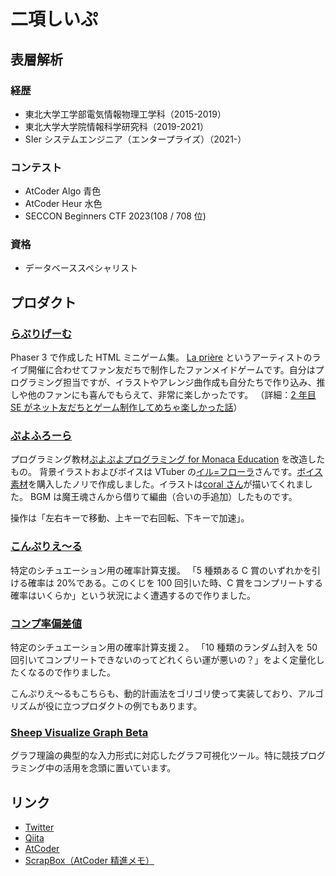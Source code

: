 # 二項しいぷ

## 表層解析

### 経歴

- 東北大学工学部電気情報物理工学科（2015-2019）
- 東北大学大学院情報科学研究科（2019-2021）
- SIer システムエンジニア（エンタープライズ）（2021-）

### コンテスト

- AtCoder Algo 青色
- AtCoder Heur 水色
- SECCON Beginners CTF 2023(108 / 708 位)

### 資格

- データベーススペシャリスト

## プロダクト

### [らぷりげーむ](https://lapri-game.com/)

Phaser 3 で作成した HTML ミニゲーム集。
[La prière](https://twitter.com/Lapriere_info) というアーティストのライブ開催に合わせてファン友だちで制作したファンメイドゲームです。自分はプログラミング担当ですが、イラストやアレンジ曲作成も自分たちで作り込み、推しや他のファンにも喜んでもらえて、非常に楽しかったです。
（詳細：[2 年目 SE がネット友だちとゲーム制作してめちゃ楽しかった話](https://qiita.com/BinomialSheep/items/69a54c26b3d54214548c)）

### [ぷよふろーら](https://direct-preview-624986b0e788854d006aa803.monaca.education/)

プログラミング教材[ぷよぷよプログラミング for Monaca Education](https://edu.monaca.io/puyo) を改造したもの。
背景イラストおよびボイスは VTuber の[イル=フローラ](https://twitter.com/Ilu_Fluor)さんです。[ボイス素材](https://www.dlsite.com/home/work/=/product_id/RJ382764.html/)を購入したノリで作成しました。イラストは[coral さん](https://twitter.com/ralriru)が描いてくれました。
BGM は魔王魂さんから借りて編曲（合いの手追加）したものです。

操作は「左右キーで移動、上キーで右回転、下キーで加速」。

### [こんぷりえ～る](https://binomialsheep.github.io/compriere/)

特定のシチュエーション用の確率計算支援。
「5 種類ある C 賞のいずれかを引ける確率は 20%である。このくじを 100 回引いた時、C 賞をコンプリートする確率はいくらか」という状況によく遭遇するので作りました。

### [コンプ率偏差値](https://binomialsheep.github.io/complete-deviation-value/index.html)

特定のシチュエーション用の確率計算支援２。
「10 種類のランダム封入を 50 回引いてコンプリートできないのってどれくらい運が悪いの？」をよく定量化したくなるので作りました。

こんぷりえ～るもこちらも、動的計画法をゴリゴリ使って実装しており、アルゴリズムが役に立つプロダクトの例でもあります。

### [Sheep Visualize Graph Beta](https://binomialsheep.github.io/sheep-visualize-graph-beta/)

グラフ理論の典型的な入力形式に対応したグラフ可視化ツール。特に競技プログラミング中の活用を念頭に置いています。

## リンク

- [Twitter](https://twitter.com/BinomialSheep)
- [Qiita](https://qiita.com/BinomialSheep)
- [AtCoder](https://atcoder.jp/users/BinomialSheep)
- [ScrapBox（AtCoder 精進メモ）](https://scrapbox.io/BinomialSheep-ShojinMemo/)
